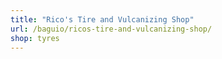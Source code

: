 ```yaml
---
title: "Rico's Tire and Vulcanizing Shop"
url: /baguio/ricos-tire-and-vulcanizing-shop/
shop: tyres
---
```

